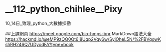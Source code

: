 # __112_python_chihlee__Pixy
10_14日_致理_python_大數據探勘

##上課網頁
https://meet.google.com/bio-hmps-bpr
MarkDown語法大全
https://hackmd.io/@eMP9zQQ0Qt6I8Uqp2Vqy6w/SyiOheL5N/%2FBVqowKshRH246Q7UDyodFA?type=book
